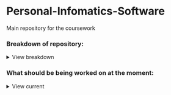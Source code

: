 # Personal-Infomatics-Software
Main repository for the coursework

### Breakdown of repository:
<details><summary>View breakdown</summary>
<p>

---------------------------------
  - **src**
  
    - [main/java](/src/main/java) contains the java class files that form the program, and is where code should go
    - [main/resources](/src/main/resources) is the resource folder, e.g. for files
    - [test/java](/src/test/java) contains the classes that contain unit tests where test cases should be created
-----------------------------------
  - **ProjectInformation**
    - [ProjectRequirements](/ProjectInformation/ProjectRequirements.md) is a markdown file that has the initial requirements from the specification and space to add additional requirements, as well as an overview of the task.
    - [MeetingMinutes](/ProjectInformation/MeetingMinutes) is a folder containing the minutes for each meeting, which also contains the date and time of planned meetings, attendance, and topic for discussion which anyone can add to.
    - [GuideToTheWrittenReport](/ProjectInformation/GuideToTheWrittenReport.md) contains condensed information taken from the specification regarding what is expected from the report
    - [MarkingScheme](/ProjectInformation/MarkingScheme.md) is taken directly from the specification
    - [References](/ProjectInformation/References) is a folder containing all the references provided in the specification, and all other references used should be added here. The README in this folder is used to track who is working on what references so no repetition happens. Referances also contains a folder where you should put reference summaries, which should be .md files.
    - [Coursework-CM10313-Specification.pdf](/ProjectInformation/ProjectInformation/Coursework-CM10313-Specification.pdf) is a pdf copy of the specification
-------------------------------------
  - **.github/workflows**
    - Contains the maven.yml folder that controls the continuous integration action that runs the tests in the test folder every time code is pushed to the GitHub
    - Should not need to be changed
--------------------------------------
  - **pom.xml**
    - File required for maven used to automatically  run tests
    - If external libraries are used, they can be added to the project as a dependency  here
-------------------------------------------
  
</p></details>

### What should be being worked on at the moment:
<details><summary>View current</summary>
<p>
  - Each person should look at some references for the purpose of coming up with requirements and summarise them so they can be discussed. When going through a reference, add it/strikethrough it in the README in the references folder to avoid repetition. Each person should do 1-2 and then find an additional reference not listed in the specification, add it to the list of referances and number it, add the harvard referance, and add a pdf copy of the referance to the Referances folder.
  - Alex A is starting to create a questionaire to interview people and gain primary data to come up with requirements
  
</p></details>

